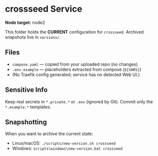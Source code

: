 # crossseed Service

**Node target:** node2

This folder holds the **CURRENT** configuration for `crossseed`. Archived snapshots live in `versions/`.

## Files
- `compose.yaml` — copied from your uploaded repo (no changes)
- `.env.example` — placeholders extracted from compose (`${VARS}`)
- (No Traefik config generated; service has no detected Web UI.)

## Sensitive Info
Keep real secrets in `*.private.*` or `.env` (ignored by Git). Commit only the `*.example.*` templates.

## Snapshotting
When you want to archive the current state:
- Linux/macOS: `./scripts/new-version.sh crossseed`
- Windows: `scripts\windows\new-version.bat crossseed`
